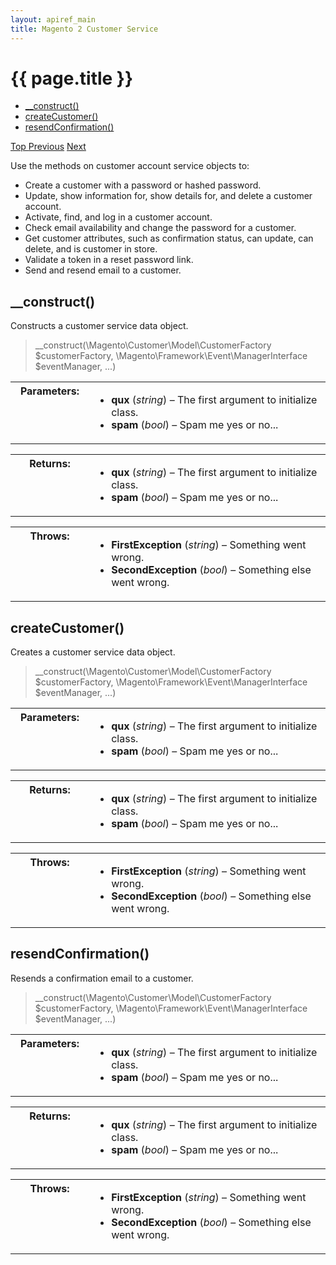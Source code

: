 ```yaml
---
layout: apiref_main
title: Magento 2 Customer Service
---
```

 
<div class="container">
   <div class="jumbotron">
      <h1 id="php-api-service">{{ page.title }}</h1>
   </div>
   <div class="row">
      <div class="col-xs-3" id="myScrollspy">
         <div class="bs-docs-sidebar hidden-print hidden-xs hidden-sm" role="complementary">
            <ul class="nav nav-tabs nav-stacked toc-sidebar" data-spy="affix">
               <li>
                  <a href="#construct">__construct()</a>
               </li>
               <li>
                  <a href="#create-customer">createCustomer()</a>
               </li>
               <li>
                  <a href="#resend-confirmation">resendConfirmation()</a>
               </li>
            </ul>
            <a class="back-to-top" href="#top">
            Top
            </a>
            <a class="bs-docs-theme-toggle" href="#">Previous</a>
            <a class="bs-docs-theme-toggle" href="#">Next</a>
         </div>
      </div>
      <div class="col-xs-9">
         <p>Use the methods on customer account service objects to:</p>
         <ul>
            <li>Create a customer with a password or hashed password.</li>
            <li>Update, show information for, show details for, and delete a customer account.</li>
            <li>Activate, find, and log in a customer account.</li>
            <li>Check email availability and change the password for a customer.</li>
            <li>Get customer attributes, such as confirmation status, can update, can delete, and is customer in store.</li>
            <li>Validate a token in a reset password link.</li>
            <li>Send and resend email to a customer.</li>
         </ul>
         <h2 id="construct" class="heading2">__construct()</h2>
         <p class="blog-description">Constructs a customer service data object.</p>
         <blockquote class="codesample">
            <p>__construct(\Magento\Customer\Model\CustomerFactory $customerFactory, 
               \Magento\Framework\Event\ManagerInterface $eventManager, ...)
            </p>
         </blockquote>
         <!-- /.blockquote -->
         <table class="docutils field-list" frame="void" rules="none"  width="400">
            <colgroup>
               <col width="25%" class="field-name">
               <col  width="75%" class="field-body">
            </colgroup>
            <tbody valign="top">
               <tr class="field-odd field">
                  <th class="field-name">Parameters:</th>
                  <td class="field-body">
                     <ul class="first last simple">
                        <li><strong>qux</strong> (<em>string</em>) – The first argument to initialize class.</li>
                        <li><strong>spam</strong> (<em>bool</em>) – Spam me yes or no...</li>
                     </ul>
                  </td>
               </tr>
            </tbody>
         </table>
         <p/>
         <table class="docutils field-list" frame="void" rules="none" width="400">
            <colgroup>
               <col  width="25%" class="field-name">
               <col  width="75%" class="field-body">
            </colgroup>
            <tbody valign="top">
               <tr class="field-odd field">
                  <th class="field-name">Returns:</th>
                  <td class="field-body">
                     <ul class="first last simple">
                        <li><strong>qux</strong> (<em>string</em>) – The first argument to initialize class.</li>
                        <li><strong>spam</strong> (<em>bool</em>) – Spam me yes or no...</li>
                     </ul>
                  </td>
               </tr>
            </tbody>
         </table>
         <p/>
         <table class="docutils field-list" frame="void" rules="none" width="400">
            <colgroup>
               <col  width="25%" class="field-name">
               <col  width="75%" class="field-body">
            </colgroup>
            <tbody valign="top">
               <tr class="field-odd field">
                  <th class="field-name">Throws:</th>
                  <td class="field-body">
                     <ul class="first last simple">
                        <li><strong>FirstException</strong> (<em>string</em>) – Something went wrong.</li>
                        <li><strong>SecondException</strong> (<em>bool</em>) – Something else went wrong.</li>
                     </ul>
                  </td>
               </tr>
            </tbody>
         </table>
         <h2 id="create-customer">createCustomer()</h2>
         <p class="blog-description">Creates a customer service data object.</p>
         <blockquote class="codesample">
            <p>__construct(\Magento\Customer\Model\CustomerFactory $customerFactory, 
               \Magento\Framework\Event\ManagerInterface $eventManager, ...)
            </p>
         </blockquote>
         <!-- /.blockquote -->
         <table class="docutils field-list" frame="void" rules="none"  width="400">
            <colgroup>
               <col width="25%" class="field-name">
               <col  width="75%" class="field-body">
            </colgroup>
            <tbody valign="top">
               <tr class="field-odd field">
                  <th class="field-name">Parameters:</th>
                  <td class="field-body">
                     <ul class="first last simple">
                        <li><strong>qux</strong> (<em>string</em>) – The first argument to initialize class.</li>
                        <li><strong>spam</strong> (<em>bool</em>) – Spam me yes or no...</li>
                     </ul>
                  </td>
               </tr>
            </tbody>
         </table>
         <p/>
         <table class="docutils field-list" frame="void" rules="none" width="400">
            <colgroup>
               <col  width="25%" class="field-name">
               <col  width="75%" class="field-body">
            </colgroup>
            <tbody valign="top">
               <tr class="field-odd field">
                  <th class="field-name">Returns:</th>
                  <td class="field-body">
                     <ul class="first last simple">
                        <li><strong>qux</strong> (<em>string</em>) – The first argument to initialize class.</li>
                        <li><strong>spam</strong> (<em>bool</em>) – Spam me yes or no...</li>
                     </ul>
                  </td>
               </tr>
            </tbody>
         </table>
         <p/>
         <table class="docutils field-list" frame="void" rules="none" width="400">
            <colgroup>
               <col  width="25%" class="field-name">
               <col  width="75%" class="field-body">
            </colgroup>
            <tbody valign="top">
               <tr class="field-odd field">
                  <th class="field-name">Throws:</th>
                  <td class="field-body">
                     <ul class="first last simple">
                        <li><strong>FirstException</strong> (<em>string</em>) – Something went wrong.</li>
                        <li><strong>SecondException</strong> (<em>bool</em>) – Something else went wrong.</li>
                     </ul>
                  </td>
               </tr>
            </tbody>
         </table>
         <h2 id="resend-confirmation">resendConfirmation()</h2>
         <p class="blog-description">Resends a confirmation email to a customer.</p>
         <blockquote class="codesample">
            <p>__construct(\Magento\Customer\Model\CustomerFactory $customerFactory, 
               \Magento\Framework\Event\ManagerInterface $eventManager, ...)
            </p>
         </blockquote>
         <!-- /.blockquote -->
         <table class="docutils field-list" frame="void" rules="none"  width="400">
            <colgroup>
               <col width="25%" class="field-name">
               <col  width="75%" class="field-body">
            </colgroup>
            <tbody valign="top">
               <tr class="field-odd field">
                  <th class="field-name">Parameters:</th>
                  <td class="field-body">
                     <ul class="first last simple">
                        <li><strong>qux</strong> (<em>string</em>) – The first argument to initialize class.</li>
                        <li><strong>spam</strong> (<em>bool</em>) – Spam me yes or no...</li>
                     </ul>
                  </td>
               </tr>
            </tbody>
         </table>
         <p/>
         <table class="docutils field-list" frame="void" rules="none" width="400">
            <colgroup>
               <col  width="25%" class="field-name">
               <col  width="75%" class="field-body">
            </colgroup>
            <tbody valign="top">
               <tr class="field-odd field">
                  <th class="field-name">Returns:</th>
                  <td class="field-body">
                     <ul class="first last simple">
                        <li><strong>qux</strong> (<em>string</em>) – The first argument to initialize class.</li>
                        <li><strong>spam</strong> (<em>bool</em>) – Spam me yes or no...</li>
                     </ul>
                  </td>
               </tr>
            </tbody>
         </table>
         <p/>
         <table class="docutils field-list" frame="void" rules="none" width="400">
            <colgroup>
               <col  width="25%" class="field-name">
               <col  width="75%" class="field-body">
            </colgroup>
            <tbody valign="top">
               <tr class="field-odd field">
                  <th class="field-name">Throws:</th>
                  <td class="field-body">
                     <ul class="first last simple">
                        <li><strong>FirstException</strong> (<em>string</em>) – Something went wrong.</li>
                        <li><strong>SecondException</strong> (<em>bool</em>) – Something else went wrong.</li>
                     </ul>
                  </td>
               </tr>
            </tbody>
         </table>
      </div>
   </div>
</div>

           
           
           
     


